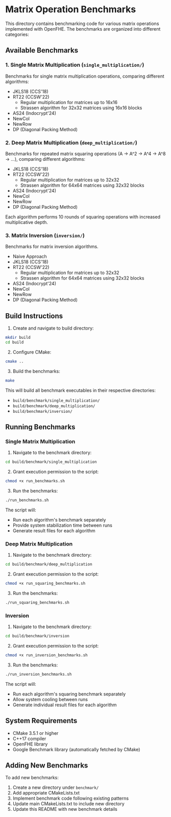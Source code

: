 # Matrix Operation Benchmarks

This directory contains benchmarking code for various matrix operations implemented with OpenFHE. The benchmarks are organized into different categories:

## Available Benchmarks

### 1. Single Matrix Multiplication (`single_multiplication/`)
Benchmarks for single matrix multiplication operations, comparing different algorithms:
- JKLS18 (CCS'18)
- RT22 (CCSW'22)
  - Regular multiplication for matrices up to 16x16
  - Strassen algorithm for 32x32 matrices using 16x16 blocks
- AS24 (Indocrypt'24)
- NewCol
- NewRow
- DP (Diagonal Packing Method)
  
### 2. Deep Matrix Multiplication (`deep_multiplication/`)
Benchmarks for repeated matrix squaring operations (A -> A^2 -> A^4 -> A^8 -> ...), comparing different algorithms:
- JKLS18 (CCS'18)
- RT22 (CCSW'22)
  - Regular multiplication for matrices up to 32x32
  - Strassen algorithm for 64x64 matrices using 32x32 blocks
- AS24 (Indocrypt'24)
- NewCol
- NewRow
- DP (Diagonal Packing Method)

Each algorithm performs 10 rounds of squaring operations with increased multiplicative depth.

### 3. Matrix Inversion (`inversion/`) 
Benchmarks for matrix inversion algorithms.
- Naive Approach
- JKLS18 (CCS'18)
- RT22 (CCSW'22)
  - Regular multiplication for matrices up to 32x32
  - Strassen algorithm for 64x64 matrices using 32x32 blocks
- AS24 (Indocrypt'24)
- NewCol
- NewRow
- DP (Diagonal Packing Method)
  
## Build Instructions

1. Create and navigate to build directory:
```bash
mkdir build
cd build
```

2. Configure CMake:
```bash
cmake ..
```

3. Build the benchmarks:
```bash
make
```

This will build all benchmark executables in their respective directories:
- `build/benchmark/single_multiplication/`
- `build/benchmark/deep_multiplication/`
- `build/benchmark/inversion/`

## Running Benchmarks

### Single Matrix Multiplication

1. Navigate to the benchmark directory:
```bash
cd build/benchmark/single_multiplication
```

2. Grant execution permission to the script:
```bash
chmod +x run_benchmarks.sh
```

3. Run the benchmarks:
```bash
./run_benchmarks.sh
```

The script will:
- Run each algorithm's benchmark separately
- Provide system stabilization time between runs
- Generate result files for each algorithm

### Deep Matrix Multiplication

1. Navigate to the benchmark directory:
```bash
cd build/benchmark/deep_multiplication
```

2. Grant execution permission to the script:
```bash
chmod +x run_squaring_benchmarks.sh
```

3. Run the benchmarks:
```bash
./run_squaring_benchmarks.sh
```

### Inversion 

1. Navigate to the benchmark directory:
```bash
cd build/benchmark/inversion
```

2. Grant execution permission to the script:
```bash
chmod +x run_inversion_benchmarks.sh
```

3. Run the benchmarks:
```bash
./run_inversion_benchmarks.sh
```

The script will:
- Run each algorithm's squaring benchmark separately
- Allow system cooling between runs
- Generate individual result files for each algorithm

## System Requirements

- CMake 3.5.1 or higher
- C++17 compiler
- OpenFHE library
- Google Benchmark library (automatically fetched by CMake)

## Adding New Benchmarks

To add new benchmarks:
1. Create a new directory under `benchmark/`
2. Add appropriate CMakeLists.txt
3. Implement benchmark code following existing patterns
4. Update main CMakeLists.txt to include new directory
5. Update this README with new benchmark details
